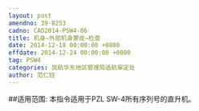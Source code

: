 ```yaml
---
layout: post
amendno: 39-8253
cadno: CAD2014-PSW4-06
title: 机身–外部机身蒙皮–检查
date: 2014-12-18 00:00:00 +0800
effdate: 2014-12-24 00:00:00 +0800
tag: PSW4
categories: 民航华东地区管理局适航审定处
author: 范仁钰
---
```


##适用范围:
本指令适用于PZL SW-4所有序列号的直升机。

